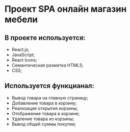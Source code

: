 # Проект SPA онлайн магазин мебели

## В проекте используется:

- React.js;
- JavaScript;
- React Icons;
- Семантическая разметка HTML5;
- CSS;

## Используется функцианал:

- Вывод товара на главную страницу;
- Добавление товара в корзину;
- Реализация открытия корзины;
- Отображение товара в корзине;
- Удаление товара из корзины;
- Вывод общей суммы покупки;

